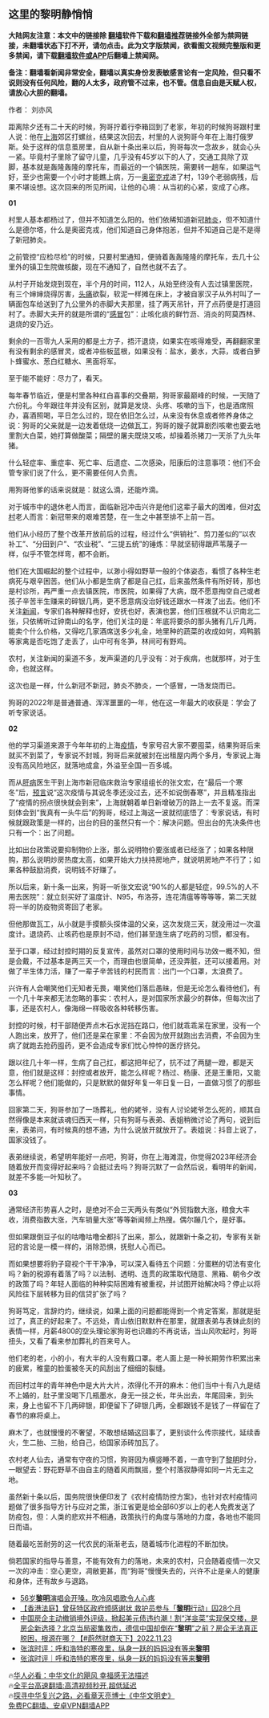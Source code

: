 <!-- 面包屑导航 --> <h2>这里的黎明静悄悄</h2> <p class="notice"><b>大陆网友注意：本文中的链接除 <a href="https://github.com/bannedbook/fanqiang" >翻墙</a>软件下载和<a href="https://github.com/killgcd/justmysocks/blob/master/README.md">翻墙推荐</a>链接外全部为禁网链接，未翻墙状态下打不开，请勿点击。此为文字版禁闻，欲看图文视频完整版和更多禁闻，请下载<a href="https://github.com/bannedbook/fanqiang">翻墙软件或APP</a>后翻墙上禁闻网。</p><p>备注：翻墙看新闻非常安全，翻墙以真实身份发表敏感言论有一定风险，但只看不说则没有任何风险，翻的人太多，政府管不过来，也不管。信息自由是天赋人权，请放心大胆的翻墙。</b></p>  <div class="entry"> <p>作者： 刘亦风</p> <p id="conimg">距离除夕还有二十天的时候，狗哥拧着行李箱回到了老家，年初的时候狗哥跟村里人说：他在<a href="https://www.bannedbook.org/bnews/tag/%e4%b8%8a%e6%b5%b7/" class="st_tag internal_tag" rel="tag" title="标签 上海 下的日志">上海</a>郊区打螺丝，结果这次回去，村里的人说狗哥今年在上海打俄罗斯。处于这样的信息茧房里，自从新十条出来以后，狗哥每次一念故乡，就会心头一紧。毕竟村子里除了留守儿童，几乎没有45岁以下的人了，交通工具除了双脚，基本就是轰隆轰隆的摩托车，而最近的一个镇医院，需要转一趟车，如果运气好，至少也需要一个小时才能瞧上病，万一<a href="https://www.bannedbook.org/bnews/tag/%e5%a5%a5%e5%af%86%e5%85%8b%e6%88%8e/" class="st_tag internal_tag" rel="tag" title="标签 奥密克戎 下的日志">奥密克戎</a>进了村，139个老弱病残，后果不堪设想。这次回来的所见所闻，让他的心境：从当初的心紧，变成了心疼。</p> <p><strong>01</strong></p> <p>村里人基本都杨过了，但并不知道怎么阳的。他们依稀知道新冠<a href="https://www.bannedbook.org/bnews/tag/%e8%82%ba%e7%82%8e/" class="st_tag internal_tag" rel="tag" title="标签 肺炎 下的日志">肺炎</a>，但不知道什么是德尔塔，什么是奥密克戎，他们知道自己身体抱恙，但并不知道自己是不是得了新冠肺炎。</p> <p>之前管控“应检尽检”的时候，只要村里通知，便骑着轰轰隆隆的摩托车，去几十公里外的镇卫生院做核酸，现在不通知了，自然也就不去了。</p> <p>从村子开始发烧到现在，半个月的时间，112人，从始至终没有人去过镇里医院，有三个婶婶烧得厉害，<a href="https://www.bannedbook.org/bnews/tag/%e5%a4%b4%e7%97%9b/" class="st_tag internal_tag" rel="tag" title="标签 头痛 下的日志">头痛</a>欲裂，软泥一样摊在床上，才被自家汉子从外村叫了一辆面包车给送到了九公里外的赤脚大夫那里，挂了两天吊针，开了点药便是打道回村了。赤脚大夫开的就是所谓的“<a href="https://www.bannedbook.org/bnews/tag/%E6%84%9F%E5%86%92/" class="st_tag internal_tag" rel="tag" title="标签 感冒 下的日志">感冒</a>包”：止咳化痰的鲜竹沥、消炎的阿莫西林、退烧的安乃近。</p> <p>剩余的一百零九人采用的都是土方子，捂汗退烧，如果实在咳得难受，再翻翻家里有没有剩余的感冒灵，或者冲些板蓝根，如果没有：盐水，姜水，大蒜，或者白萝卜蜂蜜水、葱白红糖水、黑面将军。</p> <p>至于能不能好：尽力了，看天。</p> <p>每年春节临近，便是村里各种红白喜事的交叠期，狗哥家最巅峰的时候，一天随了六份礼。今年跟往年并没有区别，就算是发烧、头疼、咳嗽的当下，也是酒席照办，喜酒照喝，平日怎么过的，现在依旧怎么过，从来没有休息或者修养身体之说：狗哥的父亲就是一边发着低烧一边做瓦工，狗哥的嫂子就算剧烈咳嗽也要去地里割大白菜，她打算做酸菜；隔壁的屠夫既烧又咳，却操着杀猪刀一天杀了九头年猪。</p> <p>什么轻症率、重症率、死亡率、后遗症、二次感染，阳康后的注意事项：他们不会管专家们说了什么，更不需要任何人负责。</p>  <p>用狗哥他爹的话来说就是：就这么滴，还能咋滴。</p> <p>对于城市中的退休老人而言，面临新冠冲击兴许是他们这辈子最大的困难，但对<a href="https://www.bannedbook.org/bnews/tag/%E5%86%9C%E6%9D%91/" class="st_tag internal_tag" rel="tag" title="标签 农村 下的日志">农村</a>老人而言：新冠带来的艰难苦楚，在一生之中甚至排不上前一百。</p> <p>他们从小经历了整个改革开放前后的过程，经过什么“供销社”、剪刀差似的“以农补工”、“分田到户”、“农业税”、“三提五统”的锤炼：早就坚韧得跟芦苇蔑子一样，似乎不管怎样弯，都不会断。</p> <p>他们在大国崛起的整个过程中，以渺小得如野草一般的个体姿态，看惯了各种生老病死与艰辛困苦。他们从小都是生病了都是自己扛，后来虽然条件有所好转，那也是村诊所，再严重一点去镇医院，市医院，如果得了大病，既不愿意掏空自己或者孩子辛苦半生赚来的碎银几两，更不愿意病没治好钱还跟水一样泼了出去。他们不关注<span class='wp_keywordlink_affiliate'><a href="https://www.bannedbook.org/" title="新闻">新闻</a></span>，专家们各种解释也好，安抚也好，表演也罢，他们压根就不认识南北二张，只依稀听过钟南山的名字，他们关注的是：年底将要杀的那头猪有几斤几两，能卖个什么价格，又得吃几家酒席送多少礼金，地里种的蔬菜的收成如何，鸡鸭鹅等家禽是否吃饱了走丢了，山中可有冬笋，林间可有野鸡。</p> <p>农村，关注新闻的渠道不多，发声渠道的几乎没有：对于疾病，也就那样，对于生命，也就这样。</p> <p>这次也是一样，什么新冠不新冠，肺炎不肺炎，一个感冒，一场发烧而已。</p> <p>狗哥的2022年是普通普通、浑浑噩噩的一年，他在这一年最大的收获是：学会了听专家说话。</p> <p><strong>02</strong></p> <p>他的学习渠道来源于今年年初的上海<a href="https://www.bannedbook.org/bnews/tag/%E7%96%AB%E6%83%85/" class="st_tag internal_tag" rel="tag" title="标签 疫情 下的日志">疫情</a>，专家号召大家不要囤菜，结果狗哥后来就买不到菜了，专家说不封城，狗哥后来就被封在出租屋内两个多月，专家说上海没有高风险地区，就落地成盒，外溢至全国一百多城。</p> <p>而从<a href="https://www.bannedbook.org/bnews/tag/%E8%82%9D%E7%97%85/" class="st_tag internal_tag" rel="tag" title="标签 肝病 下的日志">肝病</a>医生干到上海市新冠临床救治专家组组长的张文宏，在“最后一个寒冬”后，<span class='wp_keywordlink'><a href="https://www.bannedbook.org/forum5/" title="预言玄学禁书下载" rel="nofollow">预言</a></span>说“这次疫情与其说冬季还没过去，还不如说倒春寒”，并且精准指出了“疫情的拐点很快就会到来”，上海就朝着单日新增破万的路上一去不复返。而深刻体会到“我真有一头牛后”的狗哥，经过上海这一波就彻底悟了：专家说话，有时候就跟政策是一样的，出台的目的虽然只有一个：解决问题。但出台的先决条件也只有一个：出了问题。</p>  <p>比如出台政策说要抑制物价上涨，那么说明物价要涨或者已经涨了；如果各种限购，那么说明炒房热度太高，如果开始大力扶持房地产，就说明房地产不行了；如果各种鼓励消费，说明钱不好赚了。</p> <p>所以后来，新十条一出来，狗哥一听张文宏说“90%的人都是轻症，99.5%的人不用去医院”：就立刻买好了温度计、N95，布洛芬，连花清瘟等等等等，第二天就将一半的防疫物资寄回了老家。</p> <p>但他那做瓦工，从小就是手摸额头探体温的父亲，这次发烧三天，就没用过一次温度计。退烧药、止咳药也是原封不动，他们甚至连生病了吃药的习惯，都没有。</p> <p>至于口罩，经过封控时期的反复宣传，虽然对口罩的使用时间与功效一概不知，但是会戴，不过基本是两三天一个，而理由也很简单，还没弄脏，还可以接着用。对做了半生体力活，赚了一辈子辛苦钱的村民而言：出门一个口罩，太浪费了。</p> <p>兴许有人会嘲笑他们无知者无畏，嘲笑他们落后愚昧，但是无论怎么看待他们，有一个几十年来都无法忽略的事实：农村人，是对国家所求最少的群体，但每次出了事，还是农村人，像海绵一样吸收各种转移伤害。</p> <p>封控的时候，村干部随便弄点木石水泥挡在路口，他们就乖乖呆在家里，没有一个人跑出来，放开了，他们还是呆在家里：不会因为放开就跑出去消费，不会因为生病了就跑去抢药囤药，更不会造成专家们忧心忡忡的医疗挤兑。</p> <p>跟以往几十年一样，生病了自己扛，都这把年纪了，抗不过了两腿一蹬，都是天意，他们就是这样：封控或者放开，能怎么样呢？杨过、杨康、还是王重阳，又能怎么样呢？他们能做的，只是默默的做好年复一年日复一日，一直做习惯了的那些事情。</p> <p>回家第二天，狗哥参加了一场葬礼，他的姥爷，没有人讨论姥爷怎么死的，顺其自然得像是本来就该魂归西天一样，只有狗哥与表弟、表姐稍微讨论了两句，说到后来，表弟问，有时候真的想不通，为什么说放开就放开了。表姐说：抖音上说了，国家没钱了。</p> <p>表弟继续说，希望明年能好一点吧，狗哥，你在上海滩混，你觉得2023年经济会随着放开而变得好起来吗？会挺过去吗？狗哥沉默了一会然后说，看明年的新闻，就差不多能一叶知秋了。</p> <p><strong>03</strong></p>  <p>通常经济形势喜人之时，是绝对不会三天两头有类似“外贸指数大涨，粮食大丰收，消费指数大涨，汽车销量大涨”等等新闻频上热搜。偶尔蹦几个，是好事。</p> <p>但如果跟倒豆子似的咕噜咕噜全都抖了出来，那么，就跟新十条之初，专家有关新冠的言论是一模一样的，消除恐惧，抚慰人心而已。</p> <p>而如果想要将豹子窥视个干干净净，可以深入看待五个问题：分蛋糕的切法有变化吗？新的税源有着落了吗？以法制、透明、连贯的政策取代随意、黑箱、朝令夕改的政策了吗？年轻人面临的种种实际困难有被重视，并试图开始解决吗？停止以将风险往下层转移为目的信贷扩张了吗？</p> <p>狗哥笃定，言辞灼灼，继续说，如果上面的问题都能得到一个肯定答案，那就是挺过了，真正的好起来了。不远处，青山依旧默默杵在那里，就跟表弟与表妹此刻的表情一样，月薪4800的空头理论家狗哥也识趣的不再说话，当山风吹起时，狗哥扭头，又看了看来参加葬礼的百来号人。</p> <p>他们老的老，小的小，有大半的人没有戴口罩。老人面上是一种长期劳作积累出来的疲累，稚童的脸蛋被冬天的风刮出了细细的裂缝。</p> <p>而回村过年的青年神色中是大片大片，浓得化不开的麻木：他们当中十有八九是结不上婚的，肚子里没喝下几瓶墨水，身无一技之长，年头出去，年尾回来，到头来，身上也留不下几两碎银，即便留下了碎银几两，全都跟钱不是钱了一样留在了春节的麻将桌上。</p> <p>麻木了，也就慢慢的不奢望，不敢想结婚这回事了，更别谈什么传宗接代，延续香火，生二胎、三胎，给自己，给国家添砖加瓦了。</p> <p>农村老人仙去，通常有守夜的习惯，狗哥因为横竖睡不着，一直守到了<a href="https://www.bannedbook.org/bnews/tag/%e9%bb%8e%e6%98%8e/" class="st_tag internal_tag" rel="tag" title="标签 黎明 下的日志">黎明</a>时分，一眼望去：野花野草不由自主的随着风雨飘摇，整个村落寂静得如同一片无主之地。</p> <p>虽然新十条以后，国务院很快便印发了《农村疫情防控方案》，也针对农村疫情问题做了很多指导方针与应对之策，浙江省更是给全部60岁以上的老人免费发送了防疫包，但：人类的悲欢并不相通，政策执行的角度与落地的力度，各地也不能同日而语。</p> <p>随着最吃苦耐劳的这一代农民的渐渐老去，随着城市化进程的不断加快。</p>  <p>倘若国家的指导与善意，不能有效有力的落地，未来的农村，只会随着疫情一次又一次的冲击：空心更空，凋敝更甚，而“狗哥”慢慢失去的，兴许不止是亲人的健康和身体，还有故乡与退路。</p> <!--<div id="taboola-mid-1"></div>--><ul class='op-related-articles' title='相关阅读'> <li><a href='https://www.bannedbook.org/bnews/yule/20221219/1825176.html' target='_blank'>56岁<b>黎明</b>演唱会开嗓，吹冷风唱歌令人心疼</a></li> <li><a href='https://www.bannedbook.org/bnews/headline/20221212/1822687.html' target='_blank'>【香港法庭】曾获特区政府颁感谢状 救护员参与「<b>黎明</b>行动」囚28个月</a></li> <li><a href='https://www.bannedbook.org/bnews/sohnews/20221123/1815137.html' target='_blank'>中国房企主动撤销境外评级，掀起美元债违约潮！割“洋韭菜”实现保交楼，是房企新选择？北京当局密集救市，德信中国却倒在“<b>黎明</b>”之前？房企无法真正脱困，根源在哪？【#蔚然财商天下】2022.11.23</a></li> <li><a href='https://www.bannedbook.org/bnews/comments/20221106/1807402.html' target='_blank'>张滨时评：呼和浩特的寒夜里，纵身一跃的妈妈没有等来<b>黎明</b></a></li> <li><a href='https://www.bannedbook.org/bnews/baitai/20221106/1807351.html' target='_blank'>张滨时评｜呼和浩特的寒夜里，纵身一跃的妈妈没有等来<b>黎明</b></a></li> </ul> <p class="texttj"> 🔥<a href="https://www.bannedbook.org/bnews/comments/20220220/1694796.html" target="_blank">华人必看：中华文化的飓风 幸福感无法描述</a><br/> 🔥<a href="https://github.com/bannedbook/fanqiang/wiki/V2ray%E6%9C%BA%E5%9C%BA" target="_blank">全平台高速翻墙:高清视频秒开,超低延迟</a><br/> 🔥<a href="https://www.bannedbook.org/bnews/comments/20220808/1768773.html" target="_blank">探寻中华复兴之路，必看章天亮博士《中华文明史》</a><br/> <a href="https://github.com/bannedbook/fanqiang/wiki/%E7%A6%81%E9%97%BB%E7%BD%91%E5%AE%89%E5%8D%93%E7%BF%BB%E5%A2%99%E6%96%B0%E9%97%BBAPP" target="_blank">免费PC翻墙、安卓VPN翻墙APP</a><br/> </p><p class="src-info">　 </p><a name='sharetosocial'></a> <div style="margin-bottom:5px;padding-bottom:5px;clear:both"> <div id="archive-pix-1" class="banner-ads"> <!-- AuctionX Display platform tag START --> <div id="27602x728x90x621x_ADSLOT1" clicktrack="%%CLICK_URL_ESC%%"></div>  <!-- AuctionX Display platform tag END --> </div> <div id="archive-pix-2" class="banner-ads"> <!-- AuctionX Display platform tag START --> <div id="27556x300x250x621x_ADSLOT1" clicktrack="%%CLICK_URL_ESC%%" style="margin:0 auto;text-align:center"></div>  <!-- AuctionX Display platform tag END --> </div> </div>  <div id="archive-pix-1" class="banner-ads"> <!-- AuctionX Display platform tag START --> <div id="27603x728x90x621x_ADSLOT1" clicktrack="%%CLICK_URL_ESC%%"></div>  <!-- AuctionX Display platform tag END --> </div> </div><!--END ENTRY--> 